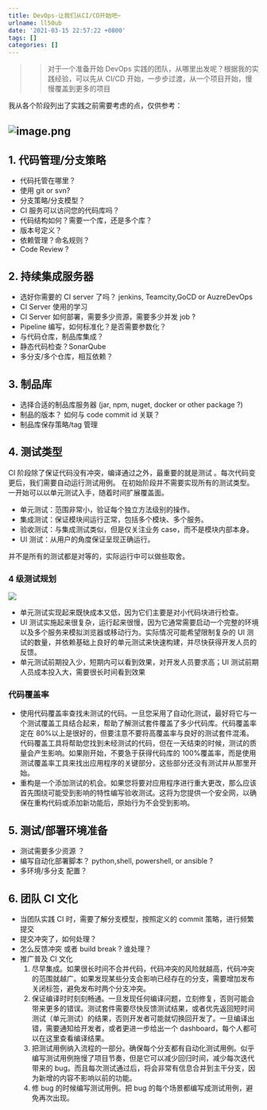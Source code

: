 ```yaml
---
title: DevOps-让我们从CI/CD开始吧~
urlname: ll50ub
date: '2021-03-15 22:57:22 +0800'
tags: []
categories: []
---
```


> > 对于一个准备开始 DevOps 实践的团队，从哪里出发呢？根据我的实践经验，可以先从 CI/CD 开始，一步步过渡，从一个项目开始，慢慢覆盖到更多的项目

我从各个阶段列出了实践之前需要考虑的点，仅供参考：

##

## ![image.png](https://cdn.nlark.com/yuque/0/2021/png/5374140/1615820506977-9182b557-4ee4-4bd6-8b5d-661639513bc5.png#crop=0&crop=0&crop=1&crop=1&height=196&id=Q0RIv&margin=%5Bobject%20Object%5D&name=image.png&originHeight=343&originWidth=690&originalType=binary∶=1&rotation=0&showTitle=false&size=190909&status=done&style=none&title=&width=394)

## 1. 代码管理/分支策略

- 代码托管在哪里？
- 使用 git or svn?
- 分支策略/分支模型？
- CI 服务可以访问您的代码库吗？
- 代码结构如何？需要一个库，还是多个库？
- 版本号定义？
- 依赖管理？命名规则？
- Code Review ?

## 2. 持续集成服务器

- 选好你需要的 CI server 了吗？ jenkins, Teamcity,GoCD or AuzreDevOps
- CI Server 使用的学习
- CI Server 如何部署，需要多少资源，需要多少并发 job ?
- Pipeline 编写，如何标准化？是否需要参数化？
- 与代码仓库，制品库集成？
- 静态代码检查？SonarQube
- 多分支/多个仓库，相互依赖？

## 3. 制品库

- 选择合适的制品库服务器 (jar, npm, nuget, docker or other package ?)
- 制品的版本？ 如何与 code commit id 关联？
- 制品库保存策略/tag 管理

## 4. 测试类型

CI 阶段除了保证代码没有冲突，编译通过之外，最重要的就是测试 。每次代码变更后，我们需要自动运行测试用例。
在初始阶段并不需要实现所有的测试类型。一开始可以以单元测试入手，随着时间扩展覆盖面。

- 单元测试：范围非常小，验证每个独立方法级别的操作。
- 集成测试：保证模块间运行正常，包括多个模块、多个服务。
- 验收测试：与集成测试类似，但是仅关注业务 case，而不是模块内部本身。
- UI 测试：从用户的角度保证呈现正确运行。

并不是所有的测试都是对等的，实际运行中可以做些取舍。

### 4 级测试规划

![](https://cdn.nlark.com/yuque/0/2021/webp/5374140/1615820356472-8b8bc641-bace-4ede-be6d-01c75bcfdd89.webp#crop=0&crop=0&crop=1&crop=1&height=334&id=PmUoo&originHeight=400&originWidth=1022&originalType=binary∶=1&rotation=0&showTitle=false&size=0&status=done&style=none&title=&width=853)

- 单元测试实现起来既快成本又低，因为它们主要是对小代码块进行检查。
- UI 测试实施起来很复杂，运行起来很慢，因为它通常需要启动一个完整的环境以及多个服务来模拟浏览器或移动行为。实际情况可能希望限制复杂的 UI 测试的数量，并依赖基础上良好的单元测试来快速构建，并尽快获得开发人员的反馈。
- 单元测试前期投入少，短期内可以看到效果，对开发人员要求高；UI 测试前期人员成本投入大，需要很长时间看到效果

### 代码覆盖率

- 使用代码覆盖率查找未测试的代码。一旦您采用了自动化测试，最好将它与一个测试覆盖工具结合起来，帮助了解测试套件覆盖了多少代码库。代码覆盖率定在 80%以上是很好的，但要注意不要将高覆盖率与良好的测试套件混淆。代码覆盖工具将帮助您找到未经测试的代码，但在一天结束的时候，测试的质量会产生影响。如果刚开始，不要急于获得代码库的 100%覆盖率，而是使用测试覆盖率工具来找出应用程序的关键部分，这些部分还没有测试并从那里开始。
- 重构是一个添加测试的机会。如果您将要对应用程序进行重大更改，那么应该首先围绕可能受到影响的特性编写验收测试。这将为您提供一个安全网，以确保在重构代码或添加新功能后，原始行为不会受到影响。

## 5. 测试/部署环境准备

- 测试需要多少资源 ？
- 编写自动化部署脚本？ python,shell, powershell, or ansible ?
- 多环境/多分支 配置？

## 6. 团队 CI 文化

- 当团队实践 CI 时，需要了解分支模型，按照定义的 commit 策略，进行频繁提交
- 提交冲突了，如何处理？
- 怎么反馈冲突 或者 build break ? 谁处理？
- 推广普及 CI 文化
  1.  尽早集成。如果很长时间不合并代码，代码冲突的风险就越高，代码冲突的范围就越广。如果发现某些分支会影响已经存在的分支，需要增加发布关闭标签，避免发布时两个分支冲突。
  1.  保证编译时时刻刻畅通。一旦发现任何编译问题，立刻修复，否则可能会带来更多的错误。测试套件需要尽快反馈测试结果，或者优先返回短时间测试（单元测试）的结果，否则开发者可能就切换回开发了。一旦编译出错，需要通知给开发者，或者更进一步给出一个 dashboard，每个人都可以在这里查看编译结果。
  1.  把测试用例纳入流程的一部分。确保每个分支都有自动化测试用例。似乎编写测试用例拖慢了项目节奏，但是它可以减少回归时间，减少每次迭代带来的 bug。而且每次测试通过后，将会非常有信息合并到主干分支，因为新增的内容不影响以前的功能。
  1.  修 bug 的时候编写测试用例。把 bug 的每个场景都编写成测试用例，避免再次出现。
